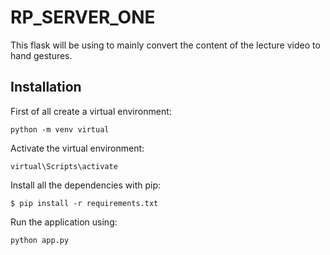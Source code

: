 # RP_SERVER_ONE

This flask will be using to mainly convert the content of the lecture video to hand gestures.

## Installation

First of all create a virtual environment:

```
python -m venv virtual
```

Activate the virtual environment:

```
virtual\Scripts\activate
````

Install all the dependencies with pip:

```
$ pip install -r requirements.txt
```

Run the application using:

```
python app.py
```